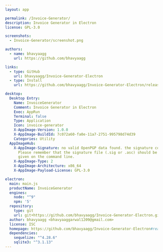 ```yaml
---
layout: app

permalink: /Invoice-Generator/
description: Invoice Generator in Electron
license: GPL-3.0

screenshots:
  - Invoice-Generator/screenshot.png

authors:
  - name: bhavyaagg
    url: https://github.com/bhavyaagg

links:
  - type: GitHub
    url: bhavyaagg/Invoice-Generator-Electron
  - type: Install
    url: https://github.com/bhavyaagg/Invoice-Generator-Electron/releases

desktop:
  Desktop Entry:
    Name: InvoiceGenerator
    Comment: Invoice Generator in Electron
    Exec: AppRun
    Terminal: false
    Type: Application
    Icon: invoice-generator
    X-AppImage-Version: 1.0.0
    X-AppImage-BuildId: 7c072a60-fa0e-11a7-2751-995798d74d39
    Categories: Utility
  AppImageHub:
    X-AppImage-Signature: no valid OpenPGP data found. the signature could not be verified.
      Please remember that the signature file (.sig or .asc) should be the first file
      given on the command line.
    X-AppImage-Type: 2
    X-AppImage-Architecture: x86_64
    X-AppImage-Payload-License: GPL-3.0

electron:
  main: main.js
  productName: InvoiceGenerator
  engines:
    node: "^9"
    npm: '5'
  repository:
    type: git
    url: git+https://github.com/bhavyaagg/Invoice-Generator-Electron.git
  author: bhavyaagg <bhavyaaggarwal1209@gmail.com>
  license: ISC
  homepage: https://github.com/bhavyaagg/Invoice-Generator-Electron#readme
  dependencies:
    sequelize: "^4.28.6"
    sqlite3: "^3.1.13"
---
```

